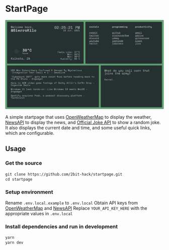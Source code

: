 # StartPage

![screenshot1](https://github.com/2bit-hack/startpage/blob/main/images/img1.png)

A simple startpage that uses [OpenWeatherMap](https://openweathermap.org/) to display the weather, [NewsAPI](https://newsapi.org/) to display the news, and [Official Joke API](https://official-joke-api.appspot.com/) to show a random joke. It also displays the current date and time, and some useful quick links, which are configurable.

## Usage

### Get the source

```
git clone https://github.com/2bit-hack/startpage.git
cd startpage
```

### Setup environment

Rename `.env.local.example` to `.env.local`
Obtain API keys from [OpenWeatherMap](https://openweathermap.org/) and [NewsAPI](https://newsapi.org/)
Replace `YOUR_API_KEY_HERE` with the appropriate values in `.env.local`

### Install dependencies and run in development

```
yarn
yarn dev
```
